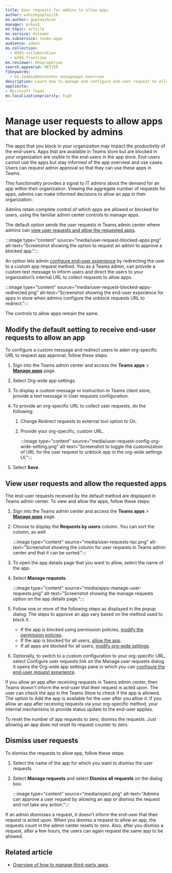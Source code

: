 ```yaml
---
title: User requests for admins to allow apps
author: ashishguptaiitb
ms.author: guptaashish
manager: prkosh
ms.topic: article
ms.service: msteams
ms.subservice: teams-apps
audience: admin
ms.collection: 
  - M365-collaboration
  - m365-frontline
ms.reviewer: mhayrapetyan
search.appverid: MET150
f1keywords: 
  - ms.teamsadmincenter.manageapps.overview
description: Learn how to manage and configure end-user request to allow the apps that are blocked in an organization.
appliesto: 
- Microsoft Teams
ms.localizationpriority: high
---
```

# Manage user requests to allow apps that are blocked by admins

The apps that you block in your organization may impact the productivity of the end-users. Apps that are available in Teams store but are blocked in your organization are visible to the end-users in the app store. End-users cannot use the apps but stay informed of the app overview and use cases. Users can request admin approval so that they can use these apps in Teams.

This functionality provides a signal to IT admins about the demand for an app within their organization. Viewing the aggregate number of requests for apps, admins can make informed decisions to allow an app in their organization.

Admins retain complete control of which apps are allowed or blocked for users, using the familiar admin center controls to manage apps.

The default option sends the user requests in Teams admin center where admins can [view user requests and allow the requested apps](#view-user-requests-and-allow-the-requested-apps).

<!--- These requests are collated in Teams admin center and admins can view and manage the requests when they want to. We strongly recommend having a regular triage to check for end-user requests.
--->

  :::image type="content" source="media/user-request-blocked-apps.png" alt-text="Screenshot showing the option to request an admin to approve a blocked app.":::

An option lets admin [configure end-user experience](#modify-the-default-setting-to-receive-end-user-requests-to-allow-an-app) by redirecting the user to a custom app request method. You as a Teams admin, can provide a custom text message to inform users and direct the users to your organization’s internal URL to collect requests to allow apps.

:::image type="content" source="media/user-request-blocked-apps-redirected.png" alt-text="Screenshot showing the end-user experience for apps in store when admins configure the unblock requests URL to redirect.":::

The controls to allow apps remain the same.

## Modify the default setting to receive end-user requests to allow an app

To configure a custom message and redirect users to aden org-specific URL to request app approval, follow these steps:

1. Sign into the Teams admin center and access the **Teams apps** > **[Manage apps](https://admin.teams.microsoft.com/policies/manage-apps)** page.

1. Select Org-wide app settings.

1. To display a custom message or instruction in Teams client store, provide a text message in User requests configuration.

1. To provide an org-specific URL to collect user requests, do the following:

   1. Change Redirect requests to external tool option to On.
   1. Provide your org-specific, custom URL.

      :::image type="content" source="media/user-request-config-org-wide-setting.png" alt-text="Screenshot to toggle the customization of URL for the user request to unblock app in the org-wide settings UI.":::

1. Select **Save**.

## View user requests and allow the requested apps

The end-user requests received by the default method are displayed in Teams admin center. To view and allow the apps, follow these steps:

1. Sign into the Teams admin center and access the **Teams apps** > **[Manage apps](https://admin.teams.microsoft.com/policies/manage-apps)** page.

1. Choose to display the **Requests by users** column. You can sort the column, as well

   :::image type="content" source="media/user-requests-tac.png" alt-text="Screenshot showing the column for user requests in Teams admin center and that it can be sorted.":::

1. To open the app details page that you want to allow, select the name of the app.

1. Select **Manage requests**.

   :::image type="content" source="media/apps-manage-user-requests.png" alt-text="Screenshot showing the manage requests option on the app details page.":::

1. Follow one or more of the following steps as displayed in the popup dialog. The steps to approve an app vary based on the method used to block it.

   * If the app is blocked using permission policies, [modify the permission policies](teams-app-permission-policies.md).
   * If the app is blocked for all users, [allow the app](manage-apps.md#allow-and-block-apps).
   * If all apps are blocked for all users, [modify org-wide settings](manage-apps.md#manage-org-wide-app-settings).

1. Optionally, to switch to a custom configuration to your org-specific URL, select Configure user requests link on the Manage user requests dialog. It opens the Org-wide app settings pane in which you can [configure the end-user request experience](#modify-the-default-setting-to-receive-end-user-requests-to-allow-an-app).

If you allow an app after receiving requests in Teams admin center, then Teams doesn't inform the end-user that their request is acted upon. The user can check the app in the Teams Store to check if the app is allowed. The option to Add the app is available for the user after you allow it. If you allow an app after receiving requests via your org-specific method, your internal mechanisms to provide status update to the end-user applies.

To reset the number of app requests to zero, dismiss the requests. Just allowing an app does not reset its request counter to zero.

## Dismiss user requests

To dismiss the requests to allow app, follow these steps:

1. Select the name of the app for which you want to dismiss the user requests.
1. Select **Manage requests** and select **Dismiss all requests** on the dialog box.

   :::image type="content" source="media/reject.png" alt-text="Admins can approve a user request by allowing an app or dismiss the request and not take any action.":::​

If an admin dismisses a request, it doesn't inform the end-user that their request is acted upon. When you dismiss a request to allow an app, the requests count in the admin center resets to zero. Also, after you dismiss a request, after a few hours, the users can again request the same app to be allowed.

## Related article

* [Overview of how to manage third-party apps](manage-apps.md).
